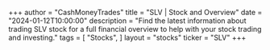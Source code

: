+++
author = "CashMoneyTrades"
title = "SLV | Stock and Overview"
date = "2024-01-12T10:00:00"
description = "Find the latest information about trading SLV stock for a full financial overview to help with your stock trading and investing."
tags = [
"Stocks",
]
layout = "stocks"
ticker = "SLV"
+++
        


    
        